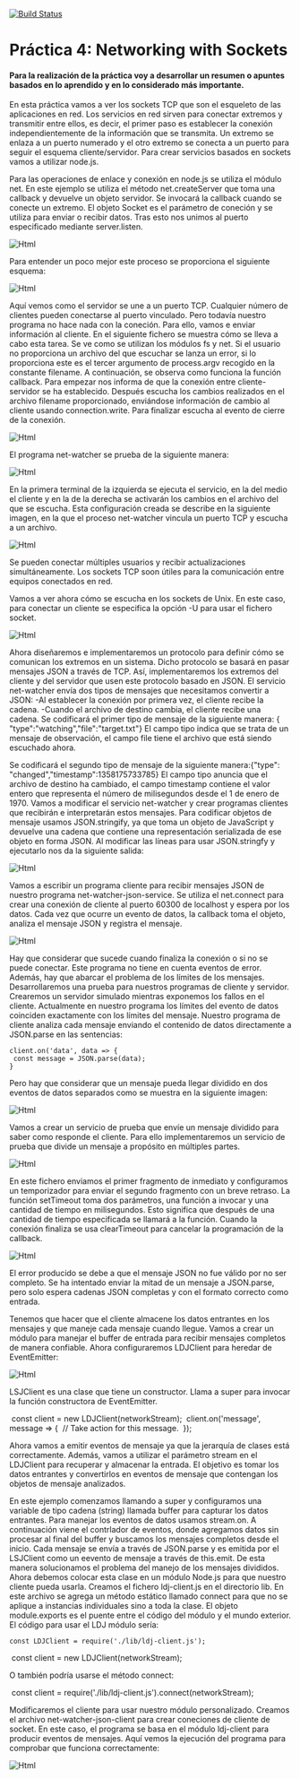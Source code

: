 [![Build Status](https://travis-ci.org/ULL-ESIT-DSI-1819/p4-t2-networking-alu0101061672.svg?branch=master)](https://travis-ci.org/ULL-ESIT-DSI-1819/p4-t2-networking-alu0101061672)

# Práctica 4: Networking with Sockets

#### Para la realización de la práctica voy a desarrollar un resumen o apuntes basados en lo aprendido y en lo considerado más importante. 

En esta práctica vamos a ver los sockets TCP que son el esqueleto de las aplicaciones en red. 
Los servicios en red sirven para conectar extremos y transmitir entre ellos, es decir, el primer paso es establecer la conexión independientemente de la información que se transmita. Un extremo se enlaza a un puerto numerado y el otro extremo se conecta a un puerto para seguir el esquema cliente/servidor.
Para crear servicios basados en sockets vamos a utilizar node.js. 

Para las operaciones de enlace y conexión en node.js se utiliza el módulo net.
En este ejemplo se utiliza el método net.createServer que toma una callback y devuelve un objeto servidor. Se invocará la callback cuando se conecte un extremo. El objeto Socket es el parámetro de coneción y se utiliza para enviar o recibir datos. Tras esto nos unimos al puerto especificado mediante server.listen.

![Html](capturas/1.png)

Para entender un poco mejor este proceso se proporciona el siguiente esquema: 

![Html](capturas/2.png)

Aquí vemos como el servidor se une a un puerto TCP. Cualquier número de clientes pueden conectarse al puerto vinculado.
Pero todavía nuestro programa no hace nada con la coneción. Para ello, vamos e enviar información al cliente. En el siguiente fichero se muestra cómo se lleva a cabo esta tarea. Se ve como se utilizan los módulos fs y net. Si el usuario no proporciona un archivo del que escuchar se lanza un error, si lo proporciona este es el tercer argumento de process.argv recogido en la constante filename. A continuación, se observa como funciona la función callback. Para empezar nos informa de que la conexión entre cliente-servidor se ha establecido. Después escucha los cambios realizados en el archivo filename proporcionado, enviándose información de cambio al cliente usando connection.write. Para finalizar escucha al evento de cierre de la conexión. 

![Html](capturas/3.png)

El programa net-watcher se prueba de la siguiente manera:

![Html](capturas/4.png)

En la primera terminal de la izquierda se ejecuta el servicio, en la del medio el cliente y en la de la derecha se activarán los cambios en el archivo del que se escucha.
Esta configuración creada se describe en la siguiente imagen, en la que el proceso net-watcher vincula un puerto TCP y escucha a un archivo.

![Html](capturas/5.png)

Se pueden conectar múltiples usuarios y recibir actualizaciones simultáneamente. 
Los sockets TCP soon útiles para la comunicación entre equipos conectados en red.

Vamos a ver ahora cómo se escucha en los sockets de Unix. En este caso, para conectar un cliente se especifica la opción -U para usar el fichero socket.

![Html](capturas/6.png)

Ahora diseñaremos e implementaremos un protocolo para definir cómo se comunican los extremos en un sistema. Dicho protocolo se basará en pasar mensajes JSON a través de TCP. Así, implementaremos  los extremos del cliente y del servidor que usen este protocolo basado en JSON.
El servicio net-watcher envía dos tipos de mensajes que necesitamos convertir a JSON: 
-Al establecer la conexión por primera vez, el cliente recibe la cadena.
-Cuando el archivo de destino cambia, el cliente recibe una cadena.
Se codificará el primer tipo de mensaje de la siguiente manera:
{​"type"​:​"watching"​,​"file"​:​"target.txt"​}
El campo tipo indica que se trata de un mensaje de observación, el campo file tiene el archivo que está siendo escuchado ahora.

Se codificará el segundo tipo de mensaje de la siguiente manera:{​"type"​:​"changed"​,​"timestamp"​:1358175733785}
El campo tipo anuncia que el archivo de destino ha cambiado, el campo timestamp contiene el valor entero que representa el número de milisegundos desde el 1 de enero de 1970.
Vamos a modificar el servicio net-watcher y crear programas clientes que recibirán e interpretarán estos mensajes.
Para codificar objetos de mensaje usamos JSON.stringify, ya que toma un objeto de JavaScript y devuelve una cadena que contiene una representación serializada de ese objeto en forma JSON.
Al modificar las líneas para usar JSON.stringfy y ejecutarlo nos da la siguiente salida:

![Html](capturas/7.png)

Vamos a escribir un programa cliente para recibir mensajes JSON de nuestro programa net-watcher-json-service.
Se utiliza el net.connect para crear una conexión de cliente al puerto 60300 de localhost y espera por los datos. Cada vez que ocurre un evento de datos, la callback toma el objeto, analiza el mensaje JSON y registra el mensaje.

![Html](capturas/8.png)

Hay que considerar que sucede cuando finaliza la conexión o si no se puede conectar. Este programa no tiene en cuenta eventos de error. Además, hay que abarcar el problema de los límites de los mensajes.
Desarrollaremos una prueba para nuestros programas de cliente y servidor. Crearemos un servidor simulado mientras exponemos los fallos en el cliente.
Actualmente en nuestro programa los límites del evento de datos coinciden exactamente con los límites del mensaje.
Nuestro programa de cliente analiza cada mensaje enviando el contenido de datos directamente a JSON.parse en las sentencias:
    
    client.on('data', data => {
     const message = JSON.parse(data);
    }

Pero hay que considerar que un mensaje pueda llegar dividido en dos eventos de datos separados como se muestra en la siguiente imagen:

![Html](capturas/9.png)

Vamos a crear un servicio de prueba que envíe un mensaje dividido para saber como responde el cliente. Para ello implementaremos un servicio de prueba que divide un mensaje a propósito en múltiples partes.

![Html](capturas/10.png)

En este fichero enviamos el primer fragmento de inmediato y configuramos un temporizador para enviar el segundo fragmento con un breve retraso. La función setTimeout toma dos parámetros, una función a invocar y una cantidad de tiempo en milisegundos. Esto significa que después de una cantidad de tiempo especificada se llamará a la función. Cuando la conexión finaliza se usa clearTimeout para cancelar la programación de la callback.

![Html](capturas/11.png)

El error producido se debe a que el mensaje JSON no fue válido por no ser completo. Se ha intentado enviar la mitad de un mensaje a JSON.parse, pero solo espera cadenas JSON completas y con el formato correcto como entrada.

Tenemos que hacer que el cliente almacene los datos entrantes en los mensajes y que maneje cada mensaje cuando llegue.
Vamos a crear un módulo para manejar el buffer de entrada para recibir mensajes completos de manera confiable. 
Ahora configuraremos LDJClient para heredar de EventEmitter:

![Html](capturas/12.png)

LSJClient es una clase que tiene un constructor. Llama a super para invocar la función constructora de EventEmitter. 

​ 	​const​ client = ​new​ LDJClient(networkStream);
​ 	client.on(​'message'​, message => {
​ 	  ​// Take action for this message.​
​ 	});

Ahora vamos a emitir eventos de mensaje ya que la jerarquía de clases está correctamente. Además, vamos a utilizar el parámetro stream en el LDJClient para recuperar y almacenar la entrada. El objetivo es tomar los datos entrantes y convertirlos en eventos de mensaje que contengan los objetos de mensaje analizados.


En este ejemplo comenzamos llamando a super y configuramos una variable de tipo cadena (string) llamada buffer para capturar los datos entrantes. Para manejar los eventos de datos usamos stream.on. A continuación viene el contrlador de eventos, donde agregamos datos sin procesar al final del buffer y buscamos los mensajes completos desde el inicio. Cada mensaje se envía a través de JSON.parse y es emitida por el LSJClient como un eevento de mensaje a través de this.emit.
De esta manera solucionamos el problema del manejo de los mensajes divididos.
Ahora debemos colocar esta clase en un módulo Node.js para que nuestro cliente pueda usarla. Creamos el fichero ldj-client.js en el directorio lib. En este archivo se agrega un método estático llamado connect para que no se aplique a instancias individuales sino a toda la clase. El objeto module.exports es el puente entre el código del módulo y el mundo exterior.
El código para usar el LDJ módulo sería:

	​const​ LDJClient = require(​'./lib/ldj-client.js'​);
​  	 ​const​ client = ​new​ LDJClient(networkStream);

O también podría usarse el método connect:

​ 	​const​ client = require(​'./lib/ldj-client.js'​).connect(networkStream);

Modificaremos el cliente para usar nuestro módulo personalizado. Creamos el archivo net-watcher-json-client para crear coneciones de cliente de socket. En este caso, el programa se basa en el módulo ldj-client para producir eventos de mensajes.
Aquí vemos la ejecución del programa para comprobar que funciona correctamente:

![Html](capturas/13.png)


